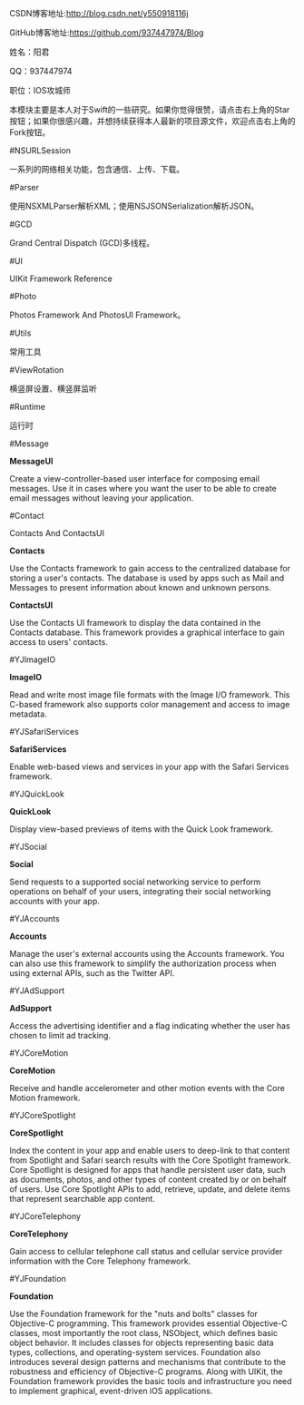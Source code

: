 CSDN博客地址:http://blog.csdn.net/y550918116j

GitHub博客地址:https://github.com/937447974/Blog

姓名：阳君

QQ：937447974

职位：IOS攻城师

本模块主要是本人对于Swift的一些研究。如果你觉得很赞，请点击右上角的Star按钮；如果你很感兴趣，并想持续获得本人最新的项目源文件，欢迎点击右上角的Fork按钮。

#NSURLSession

一系列的网络相关功能，包含通信、上传、下载。

#Parser

使用NSXMLParser解析XML；使用NSJSONSerialization解析JSON。

#GCD

Grand Central Dispatch (GCD)多线程。

#UI

UIKit Framework Reference

#Photo

Photos Framework And PhotosUI Framework。

#Utils

常用工具

#ViewRotation

横竖屏设置、横竖屏监听

#Runtime

运行时

#Message

**MessageUI**

Create a view-controller-based user interface for composing email messages. Use it in cases where you want the user to be able to create email messages without leaving your application.

#Contact

Contacts And ContactsUI

**Contacts**

Use the Contacts framework to gain access to the centralized database for storing a user's contacts. The database is used by apps such as Mail and Messages to present information about known and unknown persons.

**ContactsUI**

Use the Contacts UI framework to display the data contained in the Contacts database. This framework provides a graphical interface to gain access to users' contacts.


#YJImageIO

**ImageIO**

Read and write most image file formats with the Image I/O framework. This C-based framework also supports color management and access to image metadata.

#YJSafariServices

**SafariServices**

Enable web-based views and services in your app with the Safari Services framework.

#YJQuickLook

**QuickLook**

Display view-based previews of items with the Quick Look framework.

#YJSocial

**Social**

Send requests to a supported social networking service to perform operations on behalf of your users, integrating their social networking accounts with your app.

#YJAccounts

**Accounts**

Manage the user's external accounts using the Accounts framework. You can also use this framework to simplify the authorization process when using external APIs, such as the Twitter API.

#YJAdSupport

**AdSupport**

Access the advertising identifier and a flag indicating whether the user has chosen to limit ad tracking.

#YJCoreMotion

**CoreMotion**

Receive and handle accelerometer and other motion events with the Core Motion framework.

#YJCoreSpotlight

**CoreSpotlight**

Index the content in your app and enable users to deep-link to that content from Spotlight and Safari search results with the Core Spotlight framework. Core Spotlight is designed for apps that handle persistent user data, such as documents, photos, and other types of content created by or on behalf of users. Use Core Spotlight APIs to add, retrieve, update, and delete items that represent searchable app content.

#YJCoreTelephony

**CoreTelephony**

Gain access to cellular telephone call status and cellular service provider information with the Core Telephony framework.

#YJFoundation

**Foundation**

Use the Foundation framework for the "nuts and bolts" classes for Objective-C programming. This framework provides essential Objective-C classes, most importantly the root class, NSObject, which defines basic object behavior. It includes classes for objects representing basic data types, collections, and operating-system services. Foundation also introduces several design patterns and mechanisms that contribute to the robustness and efficiency of Objective-C programs. Along with UIKit, the Foundation framework provides the basic tools and infrastructure you need to implement graphical, event-driven iOS applications.